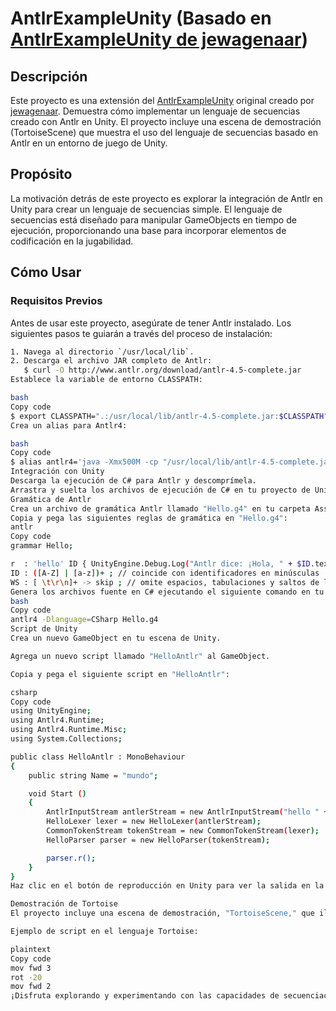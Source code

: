 # AntlrExampleUnity (Basado en [AntlrExampleUnity de jewagenaar](https://github.com/jewagenaar/AntlrExampleUnity))

## Descripción

Este proyecto es una extensión del [AntlrExampleUnity](https://github.com/jewagenaar/AntlrExampleUnity) original creado por [jewagenaar](https://github.com/jewagenaar). Demuestra cómo implementar un lenguaje de secuencias creado con Antlr en Unity. El proyecto incluye una escena de demostración (TortoiseScene) que muestra el uso del lenguaje de secuencias basado en Antlr en un entorno de juego de Unity.

## Propósito

La motivación detrás de este proyecto es explorar la integración de Antlr en Unity para crear un lenguaje de secuencias simple. El lenguaje de secuencias está diseñado para manipular GameObjects en tiempo de ejecución, proporcionando una base para incorporar elementos de codificación en la jugabilidad.

## Cómo Usar

### Requisitos Previos

Antes de usar este proyecto, asegúrate de tener Antlr instalado. Los siguientes pasos te guiarán a través del proceso de instalación:

```bash
1. Navega al directorio `/usr/local/lib`.
2. Descarga el archivo JAR completo de Antlr:
   $ curl -O http://www.antlr.org/download/antlr-4.5-complete.jar
Establece la variable de entorno CLASSPATH:

bash
Copy code
$ export CLASSPATH=".:/usr/local/lib/antlr-4.5-complete.jar:$CLASSPATH"
Crea un alias para Antlr4:

bash
Copy code
$ alias antlr4='java -Xmx500M -cp "/usr/local/lib/antlr-4.5-complete.jar:$CLASSPATH" org.antlr.v4.Tool'
Integración con Unity
Descarga la ejecución de C# para Antlr y descomprímela.
Arrastra y suelta los archivos de ejecución de C# en tu proyecto de Unity.
Gramática de Antlr
Crea un archivo de gramática Antlr llamado "Hello.g4" en tu carpeta Assets.
Copia y pega las siguientes reglas de gramática en "Hello.g4":
antlr
Copy code
grammar Hello;

r  : 'hello' ID { UnityEngine.Debug.Log("Antlr dice: ¡Hola, " + $ID.text); } ;  // coincide con la palabra clave hello seguida de un identificador
ID : ([A-Z] | [a-z])+ ; // coincide con identificadores en minúsculas
WS : [ \t\r\n]+ -> skip ; // omite espacios, tabulaciones y saltos de línea
Genera los archivos fuente en C# ejecutando el siguiente comando en tu terminal:
bash
Copy code
antlr4 -Dlanguage=CSharp Hello.g4
Script de Unity
Crea un nuevo GameObject en tu escena de Unity.

Agrega un nuevo script llamado "HelloAntlr" al GameObject.

Copia y pega el siguiente script en "HelloAntlr":

csharp
Copy code
using UnityEngine;
using Antlr4.Runtime;
using Antlr4.Runtime.Misc;
using System.Collections;

public class HelloAntlr : MonoBehaviour 
{
    public string Name = "mundo";

    void Start () 
    {
        AntlrInputStream antlerStream = new AntlrInputStream("hello " + Name);
        HelloLexer lexer = new HelloLexer(antlerStream);
        CommonTokenStream tokenStream = new CommonTokenStream(lexer);
        HelloParser parser = new HelloParser(tokenStream);

        parser.r();
    }
}
Haz clic en el botón de reproducción en Unity para ver la salida en la consola: "Antlr dice: ¡Hola, Mundo!"

Demostración de Tortoise
El proyecto incluye una escena de demostración, "TortoiseScene," que ilustra cómo un lenguaje de secuencias creado con Antlr puede usarse en un juego de Unity. El lenguaje se utiliza para controlar el movimiento y la rotación de un sprite de Tortoise en la pantalla en tiempo de ejecución, usando comandos simples como mov (mover) y rot (rotar).

Ejemplo de script en el lenguaje Tortoise:

plaintext
Copy code
mov fwd 3
rot -20
mov fwd 2
¡Disfruta explorando y experimentando con las capacidades de secuenciación basadas en Antlr en Unity!
